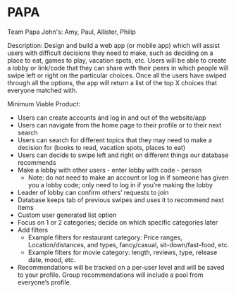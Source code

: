 # PAPA
Team Papa John's: Amy, Paul, Allister, Philip

Description:
Design and build a web app (or mobile app) which will assist users with difficult decisions they need to make, such as deciding on a place to eat, games to play, vacation spots, etc. Users will be able to create a lobby or link/code that they can share with their peers in which people will swipe left or right on the particular choices. Once all the users have swiped through all the options, the app will return a list of the top X choices that everyone matched with.

Minimum Viable Product:
- Users can create accounts and log in and out of the website/app
- Users can navigate from the home page to their profile or to their next search
- Users can search for different topics that they may need to make a decision for (books to  read, vacation spots, places to eat)
- Users can decide to swipe left and right on different things our database recommends
- Make a lobby with other users - enter lobby with code - person
  - Note: do not need to make an account or log in if someone has given you a lobby code; only need to log in if you’re making the lobby
- Leader of lobby can confirm others’ requests to join
- Database keeps tab of previous swipes and uses it to recommend next items
- Custom user generated list option
- Focus on 1 or 2 categories; decide on which specific categories later 
- Add filters
  - Example filters for restaurant category: Price ranges, Location/distances, and types, fancy/casual, sit-down/fast-food, etc.
  - Example filters for movie category: length, reviews, type, release date, mood, etc.
- Recommendations will be tracked on a per-user level and will be saved to your profile. Group recommendations will include a pool from everyone’s profile.

